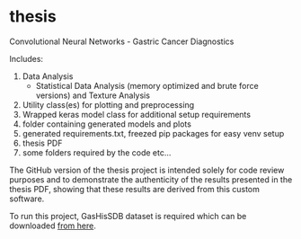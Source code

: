# thesis
Convolutional Neural Networks - Gastric Cancer Diagnostics

Includes:
1. Data Analysis
    * Statistical Data Analysis (memory optimized and brute force versions) and Texture Analysis
2. Utility class(es) for plotting and preprocessing
3. Wrapped keras model class for additional setup requirements
4. folder containing generated models and plots
5. generated requirements.txt, freezed pip packages for easy venv setup
6. thesis PDF
7.  some folders required by the code etc...

The GitHub version of the thesis project is intended solely for code review purposes and to demonstrate the authenticity of the results presented in the thesis PDF, showing that these results are derived from this custom software.

To run this project, GasHisSDB dataset is required which can be downloaded [from here](https://paperswithcode.com/dataset/gashissdb).

